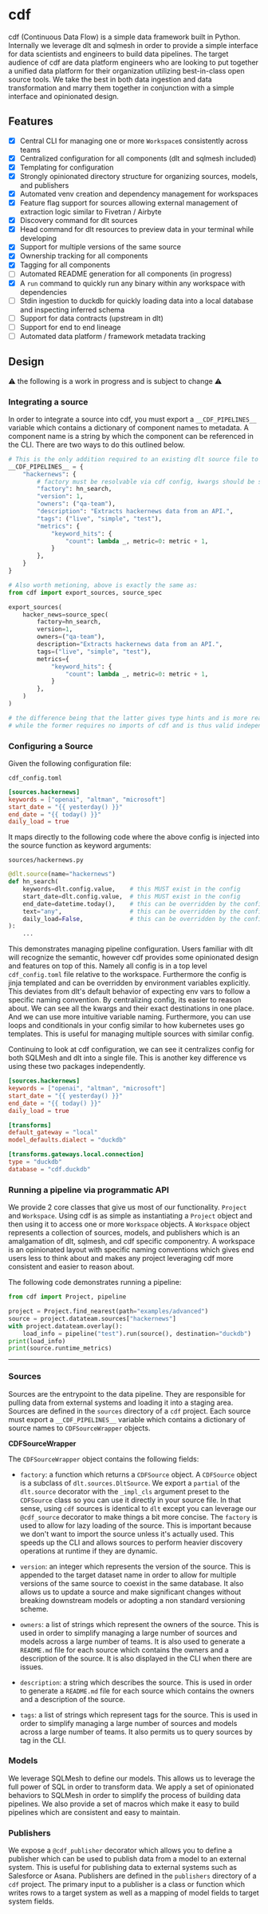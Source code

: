# cdf

cdf (Continuous Data Flow) is a simple data framework built in Python. Internally we leverage dlt and sqlmesh in order
to provide a simple interface for data scientists and engineers to build data pipelines. The target audience of cdf are
data platform engineers who are looking to put together a unified data platform for their organization utilizing
best-in-class open source tools. We take the best in both data ingestion and data transformation and marry them together
in conjunction with a simple interface and opinionated design.


## Features

- [x] Central CLI for managing one or more `Workspace`s consistently across teams
- [x] Centralized configuration for all components (dlt and sqlmesh included)
- [x] Templating for configuration
- [x] Strongly opinionated directory structure for organizing sources, models, and publishers
- [x] Automated venv creation and dependency management for workspaces
- [x] Feature flag support for sources allowing external management of extraction logic similar to Fivetran / Airbyte
- [x] Discovery command for dlt sources
- [x] Head command for dlt resources to preview data in your terminal while developing
- [x] Support for multiple versions of the same source
- [x] Ownership tracking for all components
- [x] Tagging for all components
- [ ] Automated README generation for all components (in progress)
- [x] A `run` command to quickly run any binary within any workspace with dependencies
- [ ] Stdin ingestion to duckdb for quickly loading data into a local database and inspecting inferred schema
- [ ] Support for data contracts (upstream in dlt)
- [ ] Support for end to end lineage
- [ ] Automated data platform / framework metadata tracking

## Design


⚠️ the following is a work in progress and is subject to change ⚠️



### Integrating a source

In order to integrate a source into cdf, you must export a `__CDF_PIPELINES__` variable which contains a dictionary of
component names to metadata. A component name is a string by which the component can be referenced in the CLI. There are
two ways to do this outlined below.
```python
# This is the only addition required to an existing dlt source file to get the benefits of cdf
__CDF_PIPELINES__ = {
    "hackernews": {
        # factory must be resolvable via cdf config, kwargs should be set to dlt.config.value or populated with defaults / via closure
        "factory": hn_search,
        "version": 1,
        "owners": ("qa-team"),
        "description": "Extracts hackernews data from an API.",
        "tags": ("live", "simple", "test"),
        "metrics": {
            "keyword_hits": {
                "count": lambda _, metric=0: metric + 1,
            }
        },
    }
}

# Also worth metioning, above is exactly the same as:
from cdf import export_sources, source_spec

export_sources(
    hacker_news=source_spec(
        factory=hn_search,
        version=1,
        owners=("qa-team"),
        description="Extracts hackernews data from an API.",
        tags=("live", "simple", "test"),
        metrics={
            "keyword_hits": {
                "count": lambda _, metric=0: metric + 1,
            }
        },
    )
)

# the difference being that the latter gives type hints and is more readable
# while the former requires no imports of cdf and is thus valid independent of the cdf package
```



### Configuring a Source

Given the following configuration file:

`cdf_config.toml`
```toml
[sources.hackernews]
keywords = ["openai", "altman", "microsoft"]
start_date = "{{ yesterday() }}"
end_date = "{{ today() }}"
daily_load = true
```

It maps directly to the following code where the above config is injected into the source function as keyword arguments:

`sources/hackernews.py`
```python
@dlt.source(name="hackernews")
def hn_search(
    keywords=dlt.config.value,    # this MUST exist in the config
    start_date=dlt.config.value,  # this MUST exist in the config
    end_date=datetime.today(),    # this can be overridden by the config
    text="any",                   # this can be overridden by the config
    daily_load=False,             # this can be overridden by the config
):
    ...
```

This demonstrates managing pipeline configuration. Users familiar with dlt will recognize the semantic, however cdf
provides some opinionated design and features on top of this. Namely all config is in a top level `cdf_config.toml` file
relative to the workspace. Furthermore the config is jinja templated and can be overridden by environment variables
explicitly. This deviates from dlt's default behavior of expecting env vars to follow a specific naming convention. By
centralizing config, its easier to reason about. We can see all the kwargs and their exact destinations in one place.
And we can use more intuitive variable naming. Furthermore, you can use loops and conditionals in your config similar to
how kubernetes uses go templates. This is useful for managing multiple sources with similar config.


Continuing to look at cdf configuration, we can see it centralizes config for both SQLMesh and dlt into a single file.
This is another key difference vs using these two packages independently.

```toml
[sources.hackernews]
keywords = ["openai", "altman", "microsoft"]
start_date = "{{ yesterday() }}"
end_date = "{{ today() }}"
daily_load = true

[transforms]
default_gateway = "local"
model_defaults.dialect = "duckdb"

[transforms.gateways.local.connection]
type = "duckdb"
database = "cdf.duckdb"

```




### Running a pipeline via programmatic API

We provide 2 core classes that give us most of our functionality. `Project` and `Workspace`. Using cdf is as simple as
instantiating a `Project` object and then using it to access one or more `Workspace` objects. A `Workspace` object
represents a collection of sources, models, and publishers which is an amalgamation of dlt, sqlmesh, and cdf specific
componentry. A workspace is an opinionated layout with specific naming conventions which gives end users less to think
about and makes any project leveraging cdf more consistent and easier to reason about.


The following code demonstrates running a pipeline:
```python
from cdf import Project, pipeline

project = Project.find_nearest(path="examples/advanced")
source = project.datateam.sources["hackernews"]
with project.datateam.overlay():
    load_info = pipeline("test").run(source(), destination="duckdb")
print(load_info)
print(source.runtime_metrics)
```

---

### Sources

Sources are the entrypoint to the data pipeline. They are responsible for pulling data from external systems and loading
it into a staging area. Sources are defined in the `sources` directory of a `cdf` project. Each source must export a
`__CDF_PIPELINES__` variable which contains a dictionary of source names to `CDFSourceWrapper` objects.

**CDFSourceWrapper**

The `CDFSourceWrapper` object contains the following fields:

- `factory`: a function which returns a `CDFSource` object. A `CDFSource` object is a subclass of
`dlt.sources.DltSource`. We export a `partial` of the `dlt.source` decorator with the `_impl_cls` argument preset to the
`CDFSource` class so you can use it directly in your source file. In that sense, using `cdf` sources is identical to
`dlt` except you can leverage our `@cdf_source` decorator to make things a bit more concise. The `factory` is used to
allow for lazy loading of the source. This is important because we don't want to import the source unless it's actually
used. This speeds up the CLI and allows sources to perform heavier discovery operations at runtime if they are dynamic.

- `version`: an integer which represents the version of the source. This is appended to the target dataset name in order
to allow for multiple versions of the same source to coexist in the same database. It also allows us to update a source
and make significant changes without breaking downstream models or adopting a non standard versioning scheme.

- `owners`: a list of strings which represent the owners of the source. This is used in order to simplify managing a
large number of sources and models across a large number of teams. It is also used to generate a `README.md` file for
each source which contains the owners and a description of the source. It is also displayed in the CLI when there are
issues.

- `description`: a string which describes the source. This is used in order to generate a `README.md` file for each
source which contains the owners and a description of the source.

- `tags`: a list of strings which represent tags for the source. This is used in order to simplify managing a large
number of sources and models across a large number of teams. It also permits us to query sources by tag in the CLI.

### Models

We leverage SQLMesh to define our models. This allows us to leverage the full power of SQL in order to transform data.
We apply a set of opinionated behaviors to SQLMesh in order to simplify the process of building data pipelines. We also
provide a set of macros which make it easy to build pipelines which are consistent and easy to maintain.

### Publishers

We expose a `@cdf_publisher` decorator which allows you to define a publisher which can be used to publish data from a
model to an external system. This is useful for publishing data to external systems such as Salesforce or Asana.
Publishers are defined in the `publishers` directory of a `cdf` project. The primary input to a publisher is a class or
function which writes rows to a target system as well as a mapping of model fields to target system fields.
